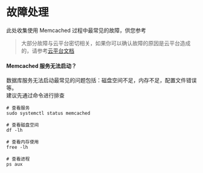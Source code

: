 # 故障处理

此处收集使用 Memcached 过程中最常见的故障，供您参考

> 大部分故障与云平台密切相关，如果你可以确认故障的原因是云平台造成的，请参考[云平台文档](https://support.websoft9.com/docs/faq/zh/tech-instance.html)

#### Memcached 服务无法启动？

数据库服务无法启动最常见的问题包括：磁盘空间不足，内存不足，配置文件错误等。  
建议先通过命令进行排查  

```shell
# 查看服务
sudo systemctl status memcached

# 查看磁盘空间
df -lh

# 查看内存使用
free -lh

# 查看进程
ps aux
```